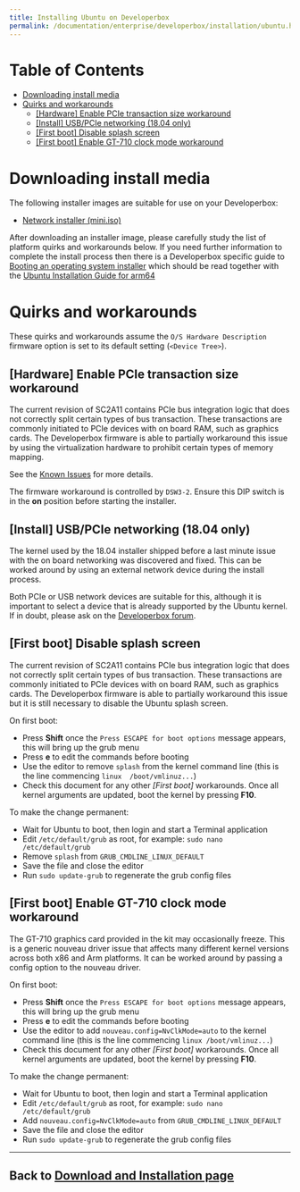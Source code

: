 ```yaml
---
title: Installing Ubuntu on Developerbox
permalink: /documentation/enterprise/developerbox/installation/ubuntu.html
---
```

# Table of Contents

   * [Downloading install media](#downloading-install-media)
   * [Quirks and workarounds](#quirks-and-workarounds)
      * [[Hardware] Enable PCIe transaction size workaround](#hardware-enable-pcie-transaction-size-workaround)
      * [[Install] USB/PCIe networking (18.04 only)](#install-usbpcie-networking-1804-only)
      * [[First boot] Disable splash screen](#first-boot-disable-splash-screen)
      * [[First boot] Enable GT-710 clock mode workaround](#first-boot-enable-gt-710-clock-mode-workaround)

<!-- Created by [gh-md-toc](https://github.com/ekalinin/github-markdown-toc) -->

# Downloading install media

The following installer images are suitable for use on your Developerbox:

 * [Network installer
   (mini.iso)](http://ports.ubuntu.com/dists/bionic/main/installer-arm64/current/images/netboot/mini.iso)

After downloading an installer image, please carefully study the list of
platform quirks and workarounds below. If you need further information
to complete the install process then there is a Developerbox specific
guide to [Booting an operating system installer](./) which should be
read together with the [Ubuntu Installation Guide for
arm64](https://help.ubuntu.com/lts/installation-guide/arm64/index.html)

# Quirks and workarounds

These quirks and workarounds assume the `O/S Hardware Description`
firmware option is set to its default setting (`<Device Tree>`).

## [Hardware] Enable PCIe transaction size workaround

The current revision of SC2A11 contains PCIe bus integration logic that
does not correctly split certain types of bus transaction. These
transactions are commonly initiated to PCIe devices with on board RAM,
such as graphics cards. The Developerbox firmware is able to partially
workaround this issue by using the virtualization hardware to prohibit
certain types of memory mapping.

See the [Known
Issues](/documentation/enterprise/developerbox/support/known-issues.md##64-bit-pcie-transactions) for more
details.

The firmware workaround is controlled by `DSW3-2`. Ensure this DIP
switch is in the **on** position before starting the installer.

## [Install] USB/PCIe networking (18.04 only)

The kernel used by the 18.04 installer shipped before a last minute
issue with the on board networking was discovered and fixed. This can be
worked around by using an external network device during the install
process.

Both PCIe or USB network devices are suitable for this, although it is
important to select a device that is already supported by the Ubuntu
kernel. If in doubt, please ask on the [Developerbox
forum](https://discuss.96boards.org/c/products/developerbox).

## [First boot] Disable splash screen

The current revision of SC2A11 contains PCIe bus integration logic that
does not correctly split certain types of bus transaction. These
transactions are commonly initiated to PCIe devices with on board RAM,
such as graphics cards. The Developerbox firmware is able to partially
workaround this issue but it is still necessary to disable the Ubuntu
splash screen.

On first boot:

 * Press **Shift** once the `Press ESCAPE for boot options` message
   appears, this will bring up the grub menu
 * Press **e** to edit the commands before booting
 * Use the editor to remove `splash` from the kernel command line (this
   is the line commencing `linux  /boot/vmlinuz...`)
 * Check this document for any other *[First boot]* workarounds. Once
   all kernel arguments are updated, boot the kernel by pressing **F10**.

To make the change permanent:

 * Wait for Ubuntu to boot, then login and start a Terminal application
 * Edit `/etc/default/grub` as root, for example: `sudo nano /etc/default/grub`
 * Remove `splash` from `GRUB_CMDLINE_LINUX_DEFAULT`
 * Save the file and close the editor
 * Run `sudo update-grub` to regenerate the grub config files

## [First boot] Enable GT-710 clock mode workaround

The GT-710 graphics card provided in the kit may occasionally freeze.
This is a generic nouveau driver issue that affects many different
kernel versions across both x86 and Arm platforms. It can be worked
around by passing a config option to the nouveau driver.

On first boot:

 * Press **Shift** once the `Press ESCAPE for boot options` message
   appears, this will bring up the grub menu
 * Press **e** to edit the commands before booting
 * Use the editor to add `nouveau.config=NvClkMode=auto` to the kernel
   command line (this is the line commencing `linux /boot/vmlinuz...`)
 * Check this document for any other *[First boot]* workarounds. Once
   all kernel arguments are updated, boot the kernel by pressing **F10**.

To make the change permanent:

 * Wait for Ubuntu to boot, then login and start a Terminal application
 * Edit `/etc/default/grub` as root, for example: `sudo nano /etc/default/grub`
 * Add `nouveau.config=NvClkMode=auto` from `GRUB_CMDLINE_LINUX_DEFAULT`
 * Save the file and close the editor
 * Run `sudo update-grub` to regenerate the grub config files
---
## Back to [Download and Installation page](../installation/)
